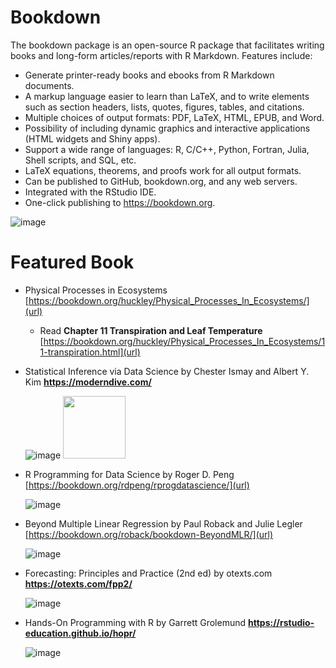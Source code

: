 # Bookdown
The bookdown package is an open-source R package that facilitates writing books and long-form articles/reports with R Markdown. Features include:

* Generate printer-ready books and ebooks from R Markdown documents.
* A markup language easier to learn than LaTeX, and to write elements such as section headers, lists, quotes, figures, tables, and citations.
* Multiple choices of output formats: PDF, LaTeX, HTML, EPUB, and Word.
* Possibility of including dynamic graphics and interactive applications (HTML widgets and Shiny apps).
* Support a wide range of languages: R, C/C++, Python, Fortran, Julia, Shell scripts, and SQL, etc.
* LaTeX equations, theorems, and proofs work for all output formats.
* Can be published to GitHub, bookdown.org, and any web servers.
* Integrated with the RStudio IDE.
* One-click publishing to https://bookdown.org.


![image](https://github.com/ParthaPRay/Bookdown/assets/1689639/4b432233-69ab-460a-9a22-491e0f4ed42b)


# Featured Book

* Physical Processes in Ecosystems [https://bookdown.org/huckley/Physical_Processes_In_Ecosystems/](url)
  *  Read **Chapter 11 Transpiration and Leaf Temperature** [https://bookdown.org/huckley/Physical_Processes_In_Ecosystems/11-transpiration.html](url)

* Statistical Inference via Data Science by Chester Ismay and Albert Y. Kim **https://moderndive.com/**

   ![image](https://github.com/ParthaPRay/Bookdown/assets/1689639/4afecea8-5b6f-44bf-8b2e-bf95e98d6445)
  <img src="https://github.com/ParthaPRay/Bookdown/assets/1689639/4afecea8-5b6f-44bf-8b2e-bf95e98d6445" width="100" height="100">

* R Programming for Data Science by Roger D. Peng [https://bookdown.org/rdpeng/rprogdatascience/](url)

   ![image](https://github.com/ParthaPRay/Bookdown/assets/1689639/e2204712-36f2-43d9-bfaa-df3098c4ecf4)

* Beyond Multiple Linear Regression by Paul Roback and Julie Legler [https://bookdown.org/roback/bookdown-BeyondMLR/](url)

  ![image](https://github.com/ParthaPRay/Bookdown/assets/1689639/d79ceba2-397b-416b-bf44-fa8020002f1d)

* Forecasting: Principles and Practice (2nd ed) by otexts.com **https://otexts.com/fpp2/**

  ![image](https://github.com/ParthaPRay/Bookdown/assets/1689639/998f87ef-d735-4622-be53-b9ad446fcb91)

* Hands-On Programming with R by Garrett Grolemund **https://rstudio-education.github.io/hopr/**

  ![image](https://github.com/ParthaPRay/Bookdown/assets/1689639/28860fd2-05b6-45f8-917f-f43e6f1bd6a1)

